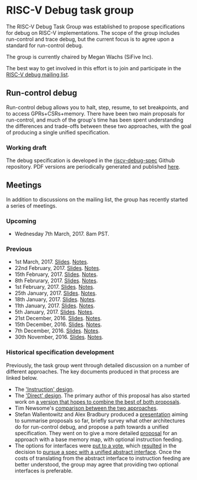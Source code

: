 # RISC-V Debug task group

The RISC-V Debug Task Group was established to propose specifications for debug on RISC-V implementations. The scope of the group includes run-control and trace debug, but the current focus is to agree upon a standard for run-control debug.

The group is currently chaired by Megan Wachs (SiFive Inc).

The best way to get involved in this effort is to join and participate in the [RISC-V debug mailing list](https://groups.google.com/a/groups.riscv.org/forum/#!forum/debug).

## Run-control debug

Run-control debug allows you to halt, step, resume, to set breakpoints, and to access GPRs+CSRs+memory. There have been two main proposals for run-control, and much of the group's time has been spent understanding the differences and trade-offs between these two approaches, with the goal of producing a single unified specification.

### Working draft
The debug specification is developed in the [riscv-debug-spec](https://github.com/sifive/riscv-debug-spec) Github repository. PDF versions are periodically generated and published [here](https://dev.sifive.com/documentation/risc-v-external-debug-support/).

## Meetings

In addition to discussions on the mailing list, the group has recently started a series of meetings.

### Upcoming
  * Wednesday 7th March, 2017. 8am PST.

### Previous
  * 1st March, 2017. [Slides](https://docs.google.com/presentation/d/1N7_rD8yA6hb2d5HfxIgtc3JtcBG93U3mvQ3SGaTzoH4/edit?usp=sharing). [Notes](https://groups.google.com/a/groups.riscv.org/d/msg/debug/y2iXico1Jq8/sZ5nOrt2BAAJ).
  * 22nd February, 2017. [Slides](https://docs.google.com/presentation/d/1LKeLg7Lw-O-yd6-K0Q0NauUyyK-fee7aRHeY2uh-neU/edit?usp=sharing). [Notes](https://groups.google.com/a/groups.riscv.org/d/msg/debug/ECH84s1E4gM/OKCPxVRwAwAJ).
  * 15th February, 2017. [Slides](https://docs.google.com/presentation/d/15PabK0Lj6c1ASlhs88yAd598BN3NhCHRnzBbQZEr4Gs/edit?usp=sharing). [Notes](https://groups.google.com/a/groups.riscv.org/d/msg/debug/ZH5Z0YSDvtg/xgjRyMZNAQAJ).
  * 8th Februrary, 2017. [Slides](https://docs.google.com/presentation/d/15PabK0Lj6c1ASlhs88yAd598BN3NhCHRnzBbQZEr4Gs/edit?usp=sharing). [Notes](https://groups.google.com/a/groups.riscv.org/d/msg/debug/bMbG1KESEnk/khvNcHe0DwAJ).
  * 1st February, 2017. [Slides](https://docs.google.com/presentation/d/1npb-thIWwbQP9IAiRNDmzmMoWOBgm5Tyo283zlDXQkg/edit?usp=sharing). [Notes](https://groups.google.com/a/groups.riscv.org/d/msg/debug/KU22vtt_pWI/QuBoiXWMDQAJ).
  * 25th January, 2017. [Slides](https://docs.google.com/presentation/d/1TApV32HsTzilEqZO6FfWQcCo-zHJxl3IZlR0CJ47Jec/edit?usp=sharing). [Notes](https://groups.google.com/a/groups.riscv.org/d/msg/debug/FgOOnKQW8TY/jnhOLJNqCwAJ).
  * 18th January, 2017. [Slides](https://docs.google.com/presentation/d/1dSBiJQSRdUdpEPW_eS_gTWC6viaz3lIrFHe1j2lwGQ8/edit?usp=sharing). [Notes](https://groups.google.com/a/groups.riscv.org/d/msg/debug/9-k_39cb5xo/uMp_25lECQAJ).
  * 11th January, 2017. [Slides](https://docs.google.com/presentation/d/1p2ny3cb2fjTeADlgy1Q4fhlY5pCmsO4LmLvNZ6ha8-A/edit?usp=sharing). [Notes](https://groups.google.com/a/groups.riscv.org/d/msg/debug/oFfmIQgkb_k/xq6faXkSFAAJ).
  * 5th January, 2017. [Slides](https://docs.google.com/presentation/d/1GlQNnZmCJ0sVICde6IOnv3bBvPYkHsU0AiAElGFyxNw/edit?usp=sharing). [Notes](https://groups.google.com/a/groups.riscv.org/d/msg/debug/r4jt2VmWXpI/7ktkIF46EgAJ).
  * 21st December, 2016. [Slides](https://docs.google.com/presentation/d/1Aikb1R2xposb9no0f3AQq-2FCC9zX9m2MyBBQBZcgDc/edit?usp=sharing). [Notes](https://groups.google.com/a/groups.riscv.org/d/msg/debug/LqaZtesnqUg/QlM0i3HxDQAJ).
  * 15th December, 2016. [Slides](https://docs.google.com/presentation/d/1QnTYCawE_wbeU_F6c0F0QoUA6sKHf4fvcyrlK0Nz0KY/edit?usp=sharing). [Notes](https://groups.google.com/a/groups.riscv.org/d/msg/debug/37AFJNRdkME/r_Z4bbO_BgAJ).
  * 7th December, 2016. [Slides](https://docs.google.com/presentation/d/1zMAUUgEf1nydUpKVB5Tg9cdOJrl4M0pWdTgHoMEVD4Q/edit?usp=sharing). [Notes](https://groups.google.com/a/groups.riscv.org/d/msg/debug/qoYAY36-5HQ/o6DSzDXlBAAJ).
  * 30th November, 2016. [Slides](https://docs.google.com/presentation/d/1jOjG20-gwtcGybZg2Bu3StV6ljZZV9n2SQAEjKWQwDE/edit?usp=sharing). [Notes](https://groups.google.com/a/groups.riscv.org/d/msg/debug/ucaYL8pNfxo/Rv81fi6nCwAJ).
  
### Historical specification development
Previously, the task group went through detailed discussion on a number of different approaches. The key documents produced in that process are linked below.

* The ['Instruction' design](https://dev.sifive.com/documentation/risc-v-external-debug-support/).
* The ['Direct' design](https://groups.google.com/a/groups.riscv.org/d/msg/debug/N2Qu17lALe4/4lzibYmvCQAJ). The primary author of this proposal has also started work on [a version that hopes to combine the best of both proposals](https://groups.google.com/a/groups.riscv.org/d/msg/debug/HYCuX8oP6Ew/NLTr1IWNBAAJ).
* Tim Newsome's [comparison between the two approaches](https://sifive.github.io/debug-mechanism-comparison/).
* Stefan Wallentowitz and Alex Bradbury produced a [presentation](https://goo.gl/9abgZa) aiming to summarise proposals so far, briefly survey what other architectures do for run-control debug, and propose a path towards a unified specification. They went on to give a more detailed [proposal](https://goo.gl/Uy5V2k) for an approach with a base memory map, with optional instruction feeding.
* The options for interfaces were [put to a vote](https://sifive.github.io/debug-mechanism-comparison/poll), which [resulted](https://sifive.github.io/debug-mechanism-comparison/poll-results/results.html) in the decision to [pursue a spec with a unified abstract interface](https://groups.google.com/a/groups.riscv.org/d/msg/debug/FDmZUk7YCNw/e9e5pN3mCQAJ). Once the costs of translating from the abstract interface to instruction feeding are better understood, the group may agree that providing two optional interfaces is preferable.

